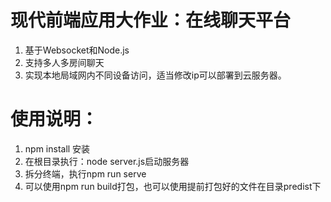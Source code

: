 # 现代前端应用大作业：在线聊天平台
1.  基于Websocket和Node.js
2.  支持多人多房间聊天
3.  实现本地局域网内不同设备访问，适当修改ip可以部署到云服务器。
# 使用说明：
1. npm install 安装
2. 在根目录执行：node server.js启动服务器
3. 拆分终端，执行npm run serve
4. 可以使用npm run build打包，也可以使用提前打包好的文件在目录predist下